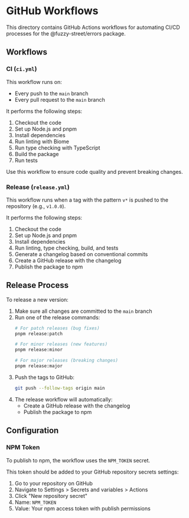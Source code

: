 # GitHub Workflows

This directory contains GitHub Actions workflows for automating CI/CD processes for the @fuzzy-street/errors package.

## Workflows

### CI (`ci.yml`)

This workflow runs on:
- Every push to the `main` branch
- Every pull request to the `main` branch

It performs the following steps:
1. Checkout the code
2. Set up Node.js and pnpm
3. Install dependencies
4. Run linting with Biome
5. Run type checking with TypeScript
6. Build the package
7. Run tests

Use this workflow to ensure code quality and prevent breaking changes.

### Release (`release.yml`)

This workflow runs when a tag with the pattern `v*` is pushed to the repository (e.g., `v1.0.0`).

It performs the following steps:
1. Checkout the code
2. Set up Node.js and pnpm
3. Install dependencies
4. Run linting, type checking, build, and tests
5. Generate a changelog based on conventional commits
6. Create a GitHub release with the changelog
7. Publish the package to npm

## Release Process

To release a new version:

1. Make sure all changes are committed to the `main` branch
2. Run one of the release commands:
   ```bash
   # For patch releases (bug fixes)
   pnpm release:patch

   # For minor releases (new features)
   pnpm release:minor

   # For major releases (breaking changes)
   pnpm release:major
   ```
3. Push the tags to GitHub:
   ```bash
   git push --follow-tags origin main
   ```
4. The release workflow will automatically:
   - Create a GitHub release with the changelog
   - Publish the package to npm

## Configuration

### NPM Token

To publish to npm, the workflow uses the `NPM_TOKEN` secret.

This token should be added to your GitHub repository secrets settings:
1. Go to your repository on GitHub
2. Navigate to Settings > Secrets and variables > Actions
3. Click "New repository secret"
4. Name: `NPM_TOKEN`
5. Value: Your npm access token with publish permissions
